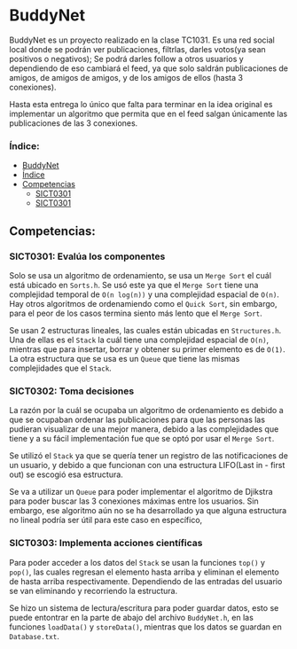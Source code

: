 # BuddyNet

BuddyNet es un proyecto realizado en la clase TC1031. Es una red social local donde se podrán ver publicaciones, filtrlas, darles votos(ya sean positivos o negativos); Se podrá darles follow a otros usuarios y dependiendo de eso cambiará el feed, ya que solo saldrán publicaciones de amigos, de amigos de amigos, y de los amigos de ellos (hasta 3 conexiones).

Hasta esta entrega lo único que falta para terminar en la idea original es implementar un algoritmo que permita que en el feed salgan únicamente las publicaciones de las 3 conexiones.

### Índice:
- [BuddyNet](#buddynet)
- [Índice](#índice)
- [Competencias](#competencias)
    - [SICT0301](#sict0301-evalúa-los-componentes)
    - [SICT0301](#sict0302-toma-decisiones)

## Competencias:

### SICT0301: Evalúa los componentes 
Solo se usa un algoritmo de ordenamiento, se usa un `Merge Sort` el cuál está ubicado en `Sorts.h`. Se usó este ya que el `Merge Sort` tiene una complejidad temporal de `O(n log(n))` y una complejidad espacial de `O(n)`. Hay otros algoritmos de ordenamiendo como el `Quick Sort`, sin embargo, para el peor de los casos termina siento más lento que el `Merge Sort`.

Se usan 2 estructuras lineales, las cuales están ubicadas en `Structures.h`. Una de ellas es el `Stack` la cuál tiene una complejidad espacial de `O(n)`, mientras que para insertar, borrar y obtener su primer elemento es de `O(1)`. La otra estructura que se usa es un `Queue` que tiene las mismas complejidades que el `Stack`.

### SICT0302: Toma decisiones
La razón por la cuál se ocupaba un algoritmo de ordenamiento es debido a que se ocupaban ordenar las publicaciones para que las personas las pudieran visualizar de una mejor manera, debido a las complejidades que tiene y a su fácil implementación fue que se optó por usar el `Merge Sort`.

Se utilizó el `Stack` ya que se quería tener un registro de las notificaciones de un usuario, y debido a que funcionan con una estructura LIFO(Last in - first out) se escogió esa estructura.

Se va a utilizar un `Queue` para poder implementar el algoritmo de Djikstra para poder buscar las 3 conexiones máximas entre los usuarios. Sin embargo, ese algoritmo aún no se ha desarrollado ya que alguna estructura no lineal podría ser útil para este caso en específico,

### SICT0303: Implementa acciones científicas
Para poder acceder a los datos del `Stack` se usan la funciones `top()` y `pop()`, las cuales regresan el elemento hasta arriba y eliminan el elemento de hasta arriba respectivamente. Dependiendo de las entradas del usuario se van eliminando y recorriendo la estructura.

Se hizo un sistema de lectura/escritura para poder guardar datos, esto se puede entontrar en la parte de abajo del archivo `BuddyNet.h`, en las funciones `loadData()` y `storeData()`, mientras que los datos se guardan en `Database.txt`.